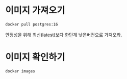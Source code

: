 # 이미지 가져오기
```bash
docker pull postgres:16
```

안정성을 위해 최신(latest)보다 한단계 낮은버전으로 가져오라.


# 이미지 확인하기
```bash
docker images
```
